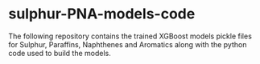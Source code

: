 # sulphur-PNA-models-code
The following repository contains the trained XGBoost models pickle files for Sulphur, Paraffins, Naphthenes and Aromatics along with the python code used to build the models. 

